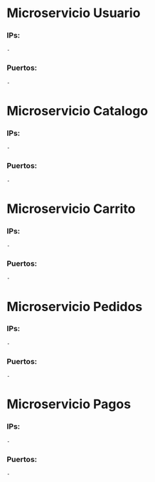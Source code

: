 # Microservicio Usuario

### IPs:
    - 
### Puertos:
    - 
# Microservicio Catalogo

### IPs:
    - 
### Puertos:
    - 
# Microservicio Carrito

### IPs:
    - 
### Puertos:
    - 
# Microservicio Pedidos

### IPs:
    - 
### Puertos:
    - 
# Microservicio Pagos

### IPs:
    - 
### Puertos:
    - 